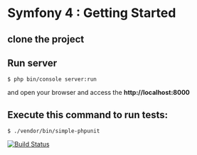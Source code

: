 # Symfony 4 : Getting Started

## clone the project


## Run server

`$ php bin/console server:run`

 and open your browser and access the **http://localhost:8000**
 
 
 

## Execute this command to run tests:

`
$ ./vendor/bin/simple-phpunit
`


[![Build Status](https://travis-ci.org/amiss18/crud_for_symfony4.svg?branch=master)](https://travis-ci.org/amiss18/crud_for_symfony4)
